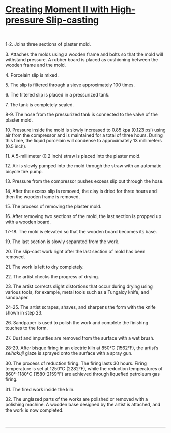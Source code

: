 # [Creating Moment II with High-pressure Slip-casting](http://artsmia.github.io/griot/#/stories/609)

<span> </span> 

1-2. Joins three sections of plaster mold.

3\. Attaches the molds using a wooden frame and bolts so that the mold will withstand pressure. A rubber board is placed as cushioning between the wooden frame and the mold.

4\. Porcelain slip is mixed.

5\. The slip is filtered through a sieve approximately 100 times.

6\. The filtered slip is placed in a pressurized tank.

7\. The tank is completely sealed.

8-9. The hose from the pressurized tank is connected to the valve of the plaster mold.

10\. Pressure inside the mold is slowly increased to 0.85 kpa (0.123 psi) using air from the compressor and is maintained for a total of three hours. During this time, the liquid porcelain will condense to approximately 13 millimeters (0.5 inch).

11\. A 5-millimeter (0.2 inch) straw is placed into the plaster mold.

12\. Air is slowly pumped into the mold through the straw with an automatic bicycle tire pump.

13\. Pressure from the compressor pushes excess slip out through the hose.

14, After the excess slip is removed, the clay is dried for three hours and then the wooden frame is removed.

15\. The process of removing the plaster mold.

16\. After removing two sections of the mold, the last section is propped up with a wooden board.

17-18. The mold is elevated so that the wooden board becomes its base.

19\. The last section is slowly separated from the work.

20\. The slip-cast work right after the last section of mold has been removed.

21\. The work is left to dry completely.

22\. The artist checks the progress of drying.

23\. The artist corrects slight distortions that occur during drying using various tools, for example, metal tools such as a Tungaloy knife, and sandpaper.

24-25. The artist scrapes, shaves, and sharpens the form with the knife shown in step 23.

26\. Sandpaper is used to polish the work and complete the finishing touches to the form.

27\. Dust and impurities are removed from the surface with a wet brush.

28-29. After bisque firing in an electric kiln at 850°C (1562°F), the artist’s *seihakuji* glaze is sprayed onto the surface with a spray gun.

30\. The process of reduction firing. The firing lasts 30 hours. Firing temperature is set at 1250°C (2282°F), while the reduction temperatures of 860°-1180°C (1580-2159°F) are achieved through liquefied petroleum gas firing.

31\. The fired work inside the kiln.

32\. The unglazed parts of the works are polished or removed with a polishing machine. A wooden base designed by the artist is attached, and the work is now completed.

<span> </span>

---
